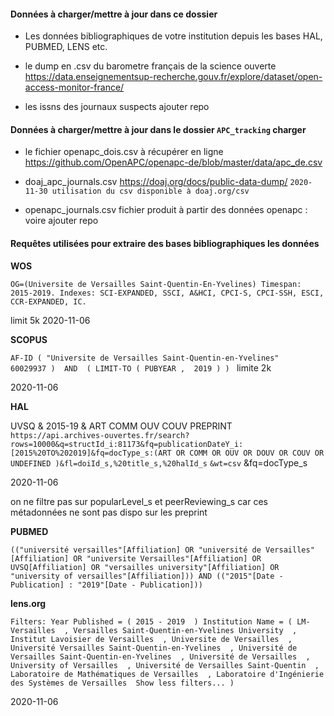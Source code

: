#### Données à charger/mettre à jour dans ce dossier

* Les données bibliographiques de votre institution depuis les bases HAL, PUBMED, LENS etc. <br />

* le dump en .csv du barometre français de la science ouverte <br />
https://data.enseignementsup-recherche.gouv.fr/explore/dataset/open-access-monitor-france/

* les issns des journaux suspects
ajouter repo



#### Données à charger/mettre à jour dans le dossier `APC_tracking` charger 

* le fichier openapc_dois.csv à récupérer en ligne
https://github.com/OpenAPC/openapc-de/blob/master/data/apc_de.csv

* doaj_apc_journals.csv
https://doaj.org/docs/public-data-dump/
`2020-11-30 utilisation du csv disponible à doaj.org/csv`

* openapc_journals.csv
fichier produit à partir des données openapc : voire ajouter repo


#### Requêtes utilisées pour extraire des bases bibliographiques les données
**WOS**

`OG=(Universite de Versailles Saint-Quentin-En-Yvelines)
Timespan: 2015-2019. Indexes: SCI-EXPANDED, SSCI, A&HCI, CPCI-S, CPCI-SSH, ESCI, CCR-EXPANDED, IC. `

limit 5k
2020-11-06

**SCOPUS**

`AF-ID ( "Universite de Versailles Saint-Quentin-en-Yvelines"   60029937 )  AND  ( LIMIT-TO ( PUBYEAR ,  2019 ) ) `
limite 2k

2020-11-06

**HAL**

UVSQ & 2015-19 & ART COMM OUV COUV  PREPRINT
`https://api.archives-ouvertes.fr/search?rows=10000&q=structId_i:81173&fq=publicationDateY_i:[2015%20TO%202019]&fq=docType_s:(ART OR COMM OR OUV OR DOUV OR COUV OR UNDEFINED )&fl=doiId_s,%20title_s,%20halId_s`
`&wt=csv`
&fq=docType_s

2020-11-06

on ne filtre pas sur popularLevel_s et peerReviewing_s car ces métadonnées ne sont pas dispo sur les preprint

**PUBMED**

`(("université versailles"[Affiliation] OR "université de Versailles"[Affiliation] OR "universite Versailles"[Affiliation] OR UVSQ[Affiliation] OR "versailles university"[Affiliation] OR "university of versailles"[Affiliation])) AND (("2015"[Date - Publication] : "2019"[Date - Publication]))`

**lens.org**

`Filters: Year Published = ( 2015 - 2019  ) Institution Name = ( LM-Versailles  , Versailles Saint-Quentin-en-Yvelines University  , Institut Lavoisier de Versailles  , Universite de Versailles  , Université Versailles Saint-Quentin-en-Yvelines  , Université de Versailles Saint-Quentin-en-Yvelines  , Université de Versailles  , University of Versailles  , Université de Versailles Saint-Quentin  , Laboratoire de Mathématiques de Versailles  , Laboratoire d'Ingénierie des Systèmes de Versailles  Show less filters... )`

2020-11-06